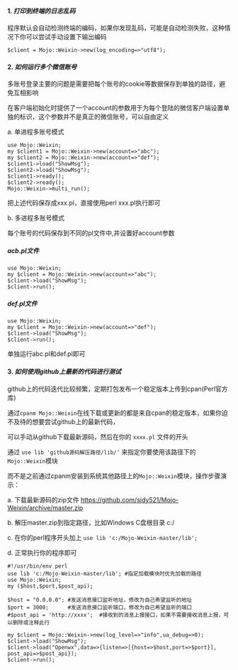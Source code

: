 #### 1. *打印到终端的日志乱码*

程序默认会自动检测终端的编码，如果你发现乱码，可能是自动检测失败，这种情况下你可以尝试手动设置下输出编码

    $client = Mojo::Weixin->new(log_encoding=>"utf8");
    
#### 2. *如何运行多个微信账号*

多账号登录主要的问题是需要把每个账号的cookie等数据保存到单独的路径，避免互相影响

在客户端初始化时提供了一个account的参数用于为每个登陆的微信客户端设置单独的标识，这个参数并不是真正的微信账号，可以自由定义

a. 单进程多账号模式

    use Mojo::Weixin;
    my $client1 = Mojo::Weixin->new(account=>"abc"); 
    my $client2 = Mojo::Weixin->new(account=>"def");
    $client1->load("ShowMsg");
    $client2->load("ShowMsg");
    $client1->ready();
    $client2->ready();
    Mojo::Weixin->multi_run();
    
把上述代码保存成xxx.pl，直接使用perl xxx.pl执行即可

b. 多进程多账号模式

每个账号的代码保存到不同的pl文件中,并设置好account参数
    
##### acb.pl文件

    use Mojo::Weixin;
    my $client = Mojo::Weixin->new(account=>"abc"); 
    $client->load("ShowMsg");
    $client->run();
    
##### def.pl文件

    use Mojo::Weixin;
    my $client = Mojo::Weixin->new(account=>"def"); 
    $client->load("ShowMsg");
    $client->run();
    
单独运行abc.pl和def.pl即可

#### 3. *如何使用github上最新的代码进行测试*

github上的代码迭代比较频繁，定期打包发布一个稳定版本上传到cpan(Perl官方库)

通过`cpanm Mojo::Weixin`在线下载或更新的都是来自cpan的稳定版本，如果你迫不及待的想要尝试github上的最新代码，

可以手动从github下载最新源码，然后在你的 `xxxx.pl` 文件的开头

通过 `use lib 'github源码解压路径/lib/'` 来指定你要使用该路径下的`Mojo::Weixin`模块

而不是之前通过cpanm安装到系统其他路径上的`Mojo::Weixin`模块，操作步骤演示：

a. 下载最新源码的zip文件 https://github.com/sjdy521/Mojo-Weixin/archive/master.zip

b. 解压master.zip到指定路径，比如Windows C盘根目录 c:/

c. 在你的perl程序开头加上 `use lib 'c:/Mojo-Weixin-master/lib';`

d. 正常执行你的程序即可

```
#!/usr/bin/env perl
use lib 'c:/Mojo-Weixin-master/lib'; #指定加载模块时优先加载的路径
use Mojo::Weixin;
my ($host,$port,$post_api);

$host = "0.0.0.0"; #发送消息接口监听地址，修改为自己希望监听的地址
$port = 3000;      #发送消息接口监听端口，修改为自己希望监听的端口
#$post_api = 'http://xxxx';  #接收到的消息上报接口，如果不需要接收消息上报，可以删除或注释此行

my $client = Mojo::Weixin->new(log_level=>"info",ua_debug=>0);
$client->load("ShowMsg");
$client->load("Openwx",data=>{listen=>[{host=>$host,port=>$port}], post_api=>$post_api});
$client->run();
```
